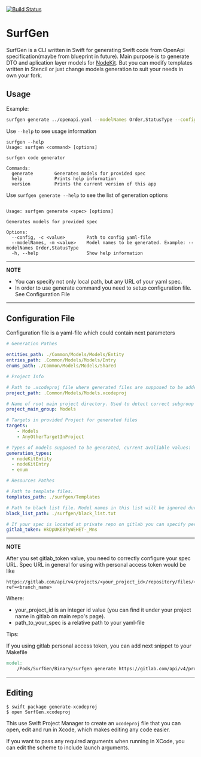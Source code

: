 [![Build Status](https://travis-ci.com/github/JohnReeze/SurfGen.svg?branch=master)](https://travis-ci.com/github/JohnReeze/SurfGen)
# SurfGen

SurfGen is a CLI written in Swift for generating Swift code from OpenApi specification(maybe from blueprint in future). Main purpose is to generate DTO and aplication layer models for [NodeKit](https://github.com/surfstudio/NodeKit). But you can modify templates written in Stencil or just change models generation to suit your needs in own your fork. 

## Usage

Example:

```sh
surfgen generate ../openapi.yaml --modelNames Order,StatusType --config ./config.yaml
```

Use `--help` to see usage information

```
surfgen --help
Usage: surfgen <command> [options]

surfgen code generator

Commands:
  generate        Generates models for provided spec
  help            Prints help information
  version         Prints the current version of this app
```

Use `surfgen generate --help` to see the list of generation options

```

Usage: surfgen generate <spec> [options]

Generates models for provided spec

Options:
  --config, -c <value>        Path to config yaml-file
  --modelNames, -m <value>    Model names to be generated. Example: --modelNames Order,StatusType
  -h, --help                  Show help information
```
---
**NOTE**

* You can specify not only local path, but any URL of your yaml spec.
* In order to use generate command you need to setup configuration file. See Configuration File 

---



## Configuration File

Configuration file is a yaml-file which could contain next parameters

```yaml
# Generation Pathes

entities_path: ./Common/Models/Models/Entity
entries_path: .Common/Models/Models/Entry
enums_path: ./Common/Models/Models/Shared

# Project Info

# Path to .xcodeproj file where generated files are supposed to be added
project_path: .Common/Models/Models.xcodeproj

# Name of root main project directory. Used to detect correct subgroup in project tree
project_main_group: Models

# Targets in provided Project for generated files
targets:
    - Models
    - AnyOtherTargetInProject

# Types of models supposed to be generated, current avaliable values: 'nodeKitEntry', 'nodeKitEntity', 'enum'"
generation_types:
  - nodeKitEntity
  - nodeKitEntry
  - enum

# Resources Pathes

# Path to template files.
templates_path: ./surfgen/Templates

# Path to black list file. Model names in this list will be ignored during generation proccess
black_list_path: ./surfgen/black_list.txt

# If your spec is located at private repo on gitlab you can specify personal access token (for more info see https://docs.gitlab.com/ee/user/profile/personal_access_tokens.html)
gitlab_token: HkDpUKE87yWEHET-_Mns

```

---
**NOTE**

After you set gitlab_token value, you need to correctly configure your spec URL.
Spec URL in general for using with personal access token would be like

```
https://gitlab.com/api/v4/projects/<your_project_id>/repository/files/<path_to_your_spec>/raw?ref=<branch_name>
```
Where: 
- your_project_id is an integer id value (you can find it under your project name in gitlab on main repo's page).
- path_to_your_spec is a relative path to your yaml-file

Tips:

If you using gitlab personal access token, you can add next snippet to your Makefile

```makefile
model:
    /Pods/SurfGen/Binary/surfgen generate https://gitlab.com/api/v4/projects/<your_project_id>/repository/files/<path_to_your_spec>/raw?ref=master --modelNames $(modelNames) 
```
---

## Editing

```
$ swift package generate-xcodeproj
$ open SurfGen.xcodeproj
```
This use Swift Project Manager to create an `xcodeproj` file that you can open, edit and run in Xcode, which makes editing any code easier.

If you want to pass any required arguments when running in XCode, you can edit the scheme to include launch arguments.
